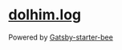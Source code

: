 # [dolhim.log](https://dolhim.github.io)

Powered by [Gatsby-starter-bee](https://github.com/JaeYeopHan/gatsby-starter-bee)
